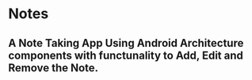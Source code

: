 # Notes
## A Note Taking App Using Android Architecture components with functunality to Add, Edit and Remove the Note. 
